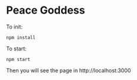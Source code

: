 # Peace Goddess
To init:
```
npm install
```

To start:
```
npm start
```
Then you will see the page in http://localhost:3000